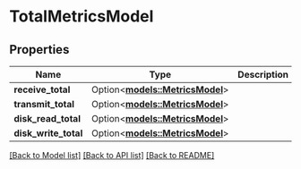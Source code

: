 # TotalMetricsModel

## Properties

Name | Type | Description | Notes
------------ | ------------- | ------------- | -------------
**receive_total** | Option<[**models::MetricsModel**](MetricsModel.md)> |  | [optional]
**transmit_total** | Option<[**models::MetricsModel**](MetricsModel.md)> |  | [optional]
**disk_read_total** | Option<[**models::MetricsModel**](MetricsModel.md)> |  | [optional]
**disk_write_total** | Option<[**models::MetricsModel**](MetricsModel.md)> |  | [optional]

[[Back to Model list]](../README.md#documentation-for-models) [[Back to API list]](../README.md#documentation-for-api-endpoints) [[Back to README]](../README.md)


